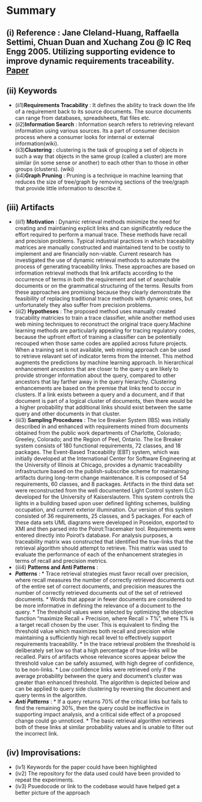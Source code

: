 # Summary 
## (i) Reference : Jane Cleland-Huang, Raffaella Settimi, Chuan Duan and Xuchang Zou @ IC Req Engg 2005. Utilizing supporting evidence to improve dynamic requirements traceability. [Paper](http://ieeexplore.ieee.org/xpls/abs_all.jsp?arnumber=1531035&tag=1)

## (ii) Keywords

  * (ii1)**Requirements Tracability** : It defines the ability to track down the life of a requirement back to its source documents. The source documents can range from databases, spreadsheets, flat files etc.
  * (ii2)**Information Search** : Information search refers to retrieving relevant information using various sources. Its a part of consumer decision process where a consumer looks for internal or external information(wiki).
  * (ii3)**Clustering** : clustering is the task of grouping a set of objects in such a way that objects in the same group (called a cluster) are more similar (in some sense or another) to each other than to those in other groups (clusters). (wiki)
  * (ii4)**Graph Pruning**  : Pruning is a technique in machine learning that reduces the size of tree/graph by removing sections of the tree/graph that provide little information to describe it. 

## (iii) Artifacts
  * (iii1) **Motivation** :  Dynamic retrieval methods minimize the need for creating and maintianing explicit links and can significatntly reduce the effort required to perform a manual trace. These methods have recall and precision problems. Typical industrial practices in which traceability matrices are manually constructed and maintained tend to be costly to implement and are financially non-viable. Current research has investigated the use of dynamic retrieval methods to automate the process of generating traceability links. These approaches are based on information retrieval methods that link artifacts according to the occurrence of terms in both the requirement and set of searchable documents or on the grammatical structuring of the terms. Results from these approaches are promising because they clearly demonstrate the feasibility of replacing traditional trace methods with dynamic ones, but unfortunately they also suffer from precision problems.
  * (iii2) **Hypotheses** : The proposed method uses manually created tracability matricies to train a trace classifier, while another method uses web mining techniques to reconstruct the original trace query.Machine learning methods are particularly appealing for tracing regulatory codes, because the upfront effort of training a classifier can be potentially recouped when those same codes are applied across future projects. When a training set is not available, web mining approach can be used to retrieve relavant set of indicator terms from the internet. This method augments the predictions by machine learning approach. In hierarchical enhancement ancestors that are closer to the query q are likely to provide stronger information about the query, compared to other ancestors that lay farther away in the query hierarchy. Clustering enhancements are based on the premise that links tend to occur in clusters. If a link exists between a query and a document, and if that document is part of a logical cluster of documents, then there would be a higher probability that additional links should exist between the same query and other documents in that cluster. 
  * (iii3) **Sampling Procedures** : The Ice Breaker System (IBS) was initially described in and enhanced with requirements mined from documents obtained from the public work departments of Charlotte, Colorado; Greeley, Colorado; and the Region of Peel, Ontario.  The Ice Breaker system consists of 180 functional requirements, 72 classes, and 18 packages. The Event-Based Traceability (EBT) system, which was initially developed at the International Center for Software Engineering at the University of Illinois at Chicago, provides a dynamic traceability infrastructure based on the publish-subscribe scheme for maintaining artifacts during long-term change maintenance. It is composed of 54 requirements, 60 classes, and 8 packages. Artifacts in the third data set were reconstructed from the well documented Light Control system (LC) developed for the University of Kaiserslautern. This system controls the lights in a building based upon user defined lighting schemes, building occupation, and current exterior illumination. Our version of this system consisted of 36 requirements, 25 classes, and 5 packages. For each of these data sets UML diagrams were developed in Poseidon, exported to XMI and then parsed into the Poirot:Tracemaker tool. Requirements were entered directly into Poirot’s database. For analysis purposes, a traceability matrix was constructed that identified the true-links that the retrieval algorithm should attempt to retrieve. This matrix was used to evaluate the performance of each of the enhancement strategies in terms of recall and precision metrics.
  * (iii4) **Patterns and Anti Patterns** :
   * **_Patterns_** : 
    *  Trace retrieval strategies must favor recall over precision, where recall measures the number of correctly retrieved documents out of the entire set of correct documents, and precision measures the number of correctly retrieved documents out of the set of retrieved documents.
    *  Words that appear in fewer documents are considered to be more informative in defining the relevance of a document to the query.
    *  The threshold values were selected by optimizing the objective function “maximize Recall + Precision, where Recall > T%”, where T% is a target recall chosen by the user. This is equivalent to finding the threshold value which maximizes both recall and precision while maintaining a sufficiently high recall level to effectively support requirements traceability.
    *  In the trace retrieval problem the threshold is deliberately set low so that a high percentage of true-links will be recalled. Pairs of artifacts whose relevance scores appear below the threshold value can be safely assumed, with high degree of confidence, to be non-links.
    *  Low confidence links were retrieved only if the average probability between the query and document’s cluster was greater than enhanced threshold. The algorithm is depicted below and can be applied to query side clustering by reversing the document and query terms in the algorithm. 
   * **_Anti Patterns_** :
    * If a query returns 70% of the critical links but fails to find the remaining 30%, then the query could be ineffective in supporting impact analysis, and a critical side effect of a proposed change could go unnoticed.
    * The basic retrieval algorithm retrieves both of these links at similar probability values and is unable to filter out the incorrect link.

## (iv) Improvisations:
  * (iv1) Keywords for the paper could have been highlighted
  * (iv2) The repository for the data used could have been provided to repeat the experiments.
  * (iv3) Psuedocode or link to the codebase would have helped get a better picture of the approach
